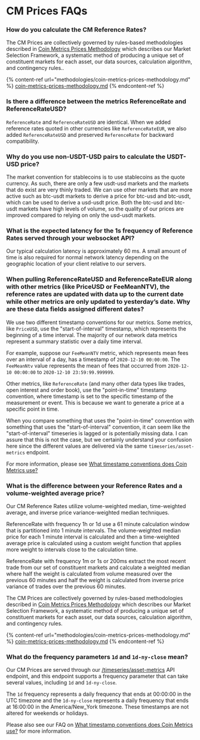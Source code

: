 # CM Prices FAQs

### **How do you calculate the CM Reference Rates?**

The CM Prices are collectively governed by rules-based methodologies described in [Coin Metrics Prices Methodology](https://docs.coinmetrics.io/market-data/methodologies/coin-metrics-prices-methodology) which describes our Market Selection Framework, a systematic method of producing a unique set of constituent markets for each asset, our data sources, calculation algorithm, and contingency rules..

{% content-ref url="methodologies/coin-metrics-prices-methodology.md" %}
[coin-metrics-prices-methodology.md](methodologies/coin-metrics-prices-methodology.md)
{% endcontent-ref %}

### **Is there a difference between the metrics ReferenceRate and ReferenceRateUSD?**

`ReferenceRate` and `ReferenceRateUSD` are identical. When we added reference rates quoted in other currencies like `ReferenceRateEUR`, we also added `ReferenceRateUSD` and preserved `ReferenceRate` for backward compatibility.

### **Why do you use non-USDT-USD pairs to calculate the USDT-USD price?**

The market convention for stablecoins is to use stablecoins as the quote currency. As such, there are only a few usdt-usd markets and the markets that do exist are very thinly traded. We can use other markets that are more active such as btc-usdt markets to derive a price for btc-usd and btc-usdt, which can be used to derive a usd-usdt price. Both the btc-usd and btc-usdt markets have high levels of volume, so the quality of our prices are improved compared to relying on only the usd-usdt markets.

### **What is the expected latency for the 1s frequency of Reference Rates served through your websocket API?**

Our typical calculation latency is approximately 60 ms. A small amount of time is also required for normal network latency depending on the geographic location of your client relative to our servers.

### **When pulling ReferenceRateUSD and ReferenceRateEUR along with other metrics (like PriceUSD or FeeMeanNTV), the reference rates are updated with data up to the current date while other metrics are only updated to yesterday’s date. Why are these data fields assigned different dates?**

We use two different timestamp conventions for our metrics. Some metrics, like `PriceUSD`, use the "start-of-interval" timestamp, which represents the beginning of a time interval. The majority of our network data metrics represent a summary statistic over a daily time interval.&#x20;

For example, suppose our `FeeMeanNTV` metric, which represents mean fees over an interval of a day, has a timestamp of `2020-12-10 00:00:00`. The `FeeMeanNtv` value represents the mean of fees that occurred from `2020-12-10 00:00:00` to `2020-12-10 23:59:99.999999`.&#x20;

Other metrics, like `ReferenceRate` (and many other data types like trades, open interest and order book), use the "point-in-time" timestamp convention, where timestamp is set to the specific timestamp of the measurement or event. This is because we want to generate a price at a specific point in time.

When you compare something that uses the "point-in-time" convention with something that uses the "start-of-interval" convention, it can seem like the "start-of-interval" timeseries is lagged or is potentially missing data. I can assure that this is not the case, but we certainly understand your confusion here since the different values are delivered via the same `timeseries/asset-metrics` endpoint.

For more information, please see [What timestamp conventions does Coin Metrics use?](https://docs.coinmetrics.io/market-data/market-data-faqs#what-timestamp-conventions-does-coin-metrics-use)

### **What is the difference between your Reference Rates and a volume-weighted average price?**&#x20;

Our CM Reference Rates utilize volume-weighted median, time-weighted average, and inverse price variance-weighted median techniques.

ReferenceRate with frequency 1h or 1d use a 61 minute calculation window that is partitioned into 1 minute intervals. The volume-weighted median price for each 1 minute interval is calculated and then a time-weighted average price is calculated using a custom weight function that applies more weight to intervals close to the calculation time.

ReferenceRate with frequency 1m or 1s or 200ms extract the most recent trade from our set of constituent markets and calculate a weighted median where half the weight is calculated from volume measured over the previous 60 minutes and half the weight is calculated from inverse price variance of trades over the previous 60 minutes.

The CM Prices are collectively governed by rules-based methodologies described in [Coin Metrics Prices Methodology](https://docs.coinmetrics.io/market-data/methodologies/coin-metrics-prices-methodology) which describes our Market Selection Framework, a systematic method of producing a unique set of constituent markets for each asset, our data sources, calculation algorithm, and contingency rules.

{% content-ref url="methodologies/coin-metrics-prices-methodology.md" %}
[coin-metrics-prices-methodology.md](methodologies/coin-metrics-prices-methodology.md)
{% endcontent-ref %}

### What do the frequency parameters `1d` and `1d-ny-close` mean?

Our CM Prices are served through our [/timeseries/asset-metrics](https://docs.coinmetrics.io/api/v4/#tag/Timeseries/operation/getTimeseriesAssetMetrics) API endpoint, and this endpoint supports a frequency parameter that can take several values, including `1d` and `1d-ny-close`.

The `1d` frequency represents a daily frequency that ends at 00:00:00 in the UTC timezone and the `1d-ny-close` represents a daily frequency that ends at 16:00:00 in the America/New\_York timezone. These timestamps are not altered for weekends or holidays.

Please also see our FAQ on [What timestamp conventions does Coin Metrics use?](https://docs.coinmetrics.io/market-data/market-data-faqs#what-timestamp-conventions-does-coin-metrics-use) for more information.

